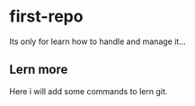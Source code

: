 # first-repo

Its only for learn how to handle and manage it...

## Lern more

Here i will add some commands to lern git.
